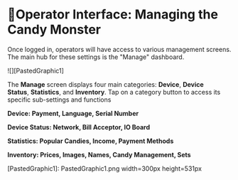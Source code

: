 # Operator Interface: Managing the Candy Monster

Once logged in, operators will have access to various management screens. The main hub for these settings is the "Manage" dashboard.

![][PastedGraphic1]

  
The **Manage** screen displays four main categories: **Device**, **Device Status**, **Statistics**, and **Inventory**. Tap on a category button to access its specific sub-settings and functions

**Device: Payment, Language, Serial Number**

**Device Status: Network, Bill Acceptor, IO Board**

**Statistics: Popular Candies, Income, Payment Methods**

**Inventory: Prices, Images, Names, Candy Management, Sets**

[PastedGraphic1]: PastedGraphic1.png width=300px height=531px